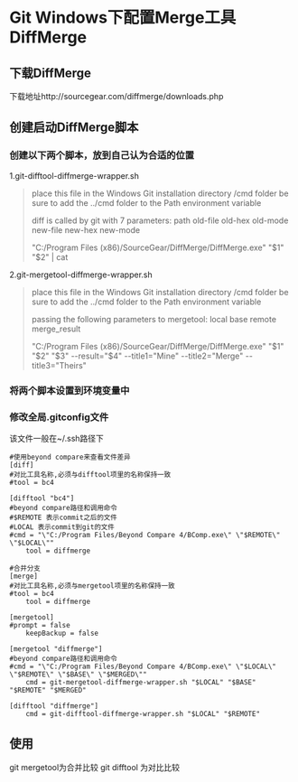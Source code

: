# Git Windows下配置Merge工具DiffMerge

## 下载DiffMerge
下载地址http://sourcegear.com/diffmerge/downloads.php  

## 创建启动DiffMerge脚本   
### 创建以下两个脚本，放到自己认为合适的位置

1.git-difftool-diffmerge-wrapper.sh  
> place this file in the Windows Git installation directory /cmd folder
> be sure to add the ../cmd folder to the Path environment variable
> 
> diff is called by git with 7 parameters:
> path old-file old-hex old-mode new-file new-hex new-mode
> 
> "C:/Program Files (x86)/SourceGear/DiffMerge/DiffMerge.exe" "$1" "$2" | cat

2.git-mergetool-diffmerge-wrapper.sh
> place this file in the Windows Git installation directory /cmd folder
> be sure to add the ../cmd folder to the Path environment variable
> 
> passing the following parameters to mergetool:
> local base remote merge_result
> 
> "C:/Program Files (x86)/SourceGear/DiffMerge/DiffMerge.exe" "$1" "$2" "$3" --result="$4" --title1="Mine" --title2="Merge" --title3="Theirs"

### 将两个脚本设置到环境变量中

### 修改全局.gitconfig文件
该文件一般在~/.ssh路径下
```config
#使用beyond compare来查看文件差异
[diff]
#对比工具名称,必须与difftool项里的名称保持一致
#tool = bc4

[difftool "bc4"]
#beyond compare路径和调用命令
#$REMOTE 表示commit之后的文件
#LOCAL 表示commit到git的文件
#cmd = "\"C:/Program Files/Beyond Compare 4/BComp.exe\" \"$REMOTE\" \"$LOCAL\""
	tool = diffmerge

#合并分支
[merge]
#对比工具名称,必须与mergetool项里的名称保持一致
#tool = bc4
	tool = diffmerge

[mergetool]
#prompt = false
	keepBackup = false

[mergetool "diffmerge"]
#beyond compare路径和调用命令
#cmd = "\"C:/Program Files/Beyond Compare 4/BComp.exe\" \"$LOCAL\" \"$REMOTE\" \"$BASE\" \"$MERGED\""
	cmd = git-mergetool-diffmerge-wrapper.sh "$LOCAL" "$BASE" "$REMOTE" "$MERGED"

[difftool "diffmerge"]
    cmd = git-difftool-diffmerge-wrapper.sh "$LOCAL" "$REMOTE"
```

## 使用
git mergetool为合并比较
git difftool 为对比比较


